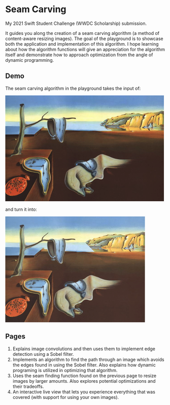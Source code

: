 # Seam Carving

My 2021 Swift Student Challenge (WWDC Scholarship) submission.

It guides you along the creation of a seam carving algorithm (a method of content-aware resizing images). The goal of the playground is to showcase both the application and implementation of this algorithm. I hope learning about how the algorithm functions will give an appreciation for the algorithm itself and demonstrate how to approach optimization from the angle of dynamic programming.

## Demo

The seam carving algorithm in the playground takes the input of:

![Original Image](readme-images/orig.png)

and turn it into:

![Carved Image](readme-images/carved.png)

## Pages

1. Explains image convolutions and then uses them to implement edge detection using a Sobel filter.
2. Implements an algorithm to find the path through an image which avoids the edges found in using the Sobel filter. Also explains how dynamic programing is utilized in optimizing that algorithm.
3. Uses the seam finding function found on the previous page to resize images by larger amounts. Also explores potential optimizations and their tradeoffs.
4. An interactive live view that lets you experience everything that was covered (with support for using your own images).
